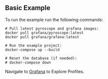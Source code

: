 ## Basic Example

To run the example run the following commands:
```
# Pull latest pyroscope and grafana images:
docker pull grafana/pyroscope:latest
docker pull grafana/grafana:latest

# Run the example project:
docker-compose up --build

# Reset the database (if needed):
# docker-compose down
```

Navigate to [Grafana](http://localhost:3000/a/grafana-pyroscope-app/profiles-explorer?explorationType=flame-graph&var-serviceName=simple.python.app&var-profileMetricId=process_cpu:cpu:nanoseconds:cpu:nanoseconds) to Explore Profiles.
